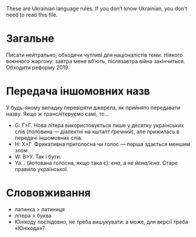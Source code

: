 ﻿These are Ukrainian language rules. If you don’t know Ukrainian, you don’t need to read this file.

# Загальне

Писати нейтрально, обходячи чутливі для націоналістів теми. Ніякого воєнного жаргону: завтра мене вб’ють, післязавтра війна закінчиться. Обходити реформу 2019.

# Передача іншомовних назв

У будь-якому випадку перевіряти джерела, як прийнято передавати назву. Якщо ж транслітеруємо самі, то…

- G: Ґ>Г. Нова літера використовується лише у десятку українських слів (половина — діалектні на кшталт _ґречний_), але прижилась в передачі іншомовних слів.
- H: Х>Г. Фрикативна приголосна чи голос — перша здається меншим злом.
- W: В>У. Так і бути.
- Ya… (йотована голосна, якщо така є): _єна_, а не _йєна/ієна_. Старе правило української.

# Слововживання

- латинка > латиниця
- літера > буква
- Юнікоду послідовно, не треба вишукувати: а може, для версії треба «Юнікода»?
